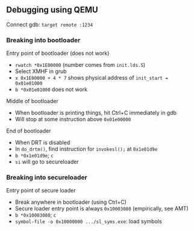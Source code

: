 ## Debugging using QEMU

Connect gdb: `target remote :1234`

### Breaking into bootloader
Entry point of bootloader (does not work)
* `rwatch *0x1E00000` (number comes from `init.lds.S`)
* Select XMHF in grub
* `x 0x1E00000 + 4 * 7` shows physical address of `init_start = 0x01e01000`
* `b *0x01e01000` does not work

Middle of bootloader
* When bootloader is printing things, hit Ctrl+C immediately in gdb
* Will stop at some instruction above `0x01e00000`

End of bootloader
* When DRT is disabled
* In `do_drtm()`, find instruction for `invokesl();` at `0x1e01d9e`
* `b *0x1e01d9e`; `c`
* `si` will go to secureloader

### Breaking into secureloader

Entry point of secure loader
* Break anywhere in bootloader (using Ctrl+C)
* Secure loader entry point is always `0x10003080` (empirically, see AMT)
* `b *0x10003080`; `c`
* `symbol-file -o 0x10000000 .../sl_syms.exe`: load symbols

